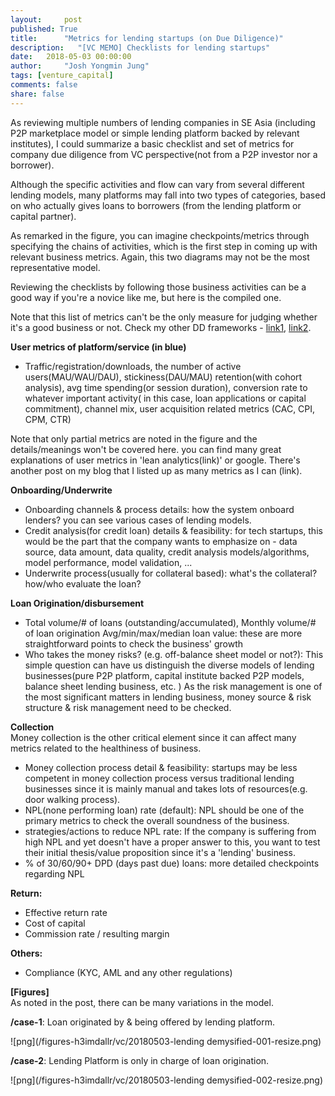 ```yaml
---
layout:     post
published: True
title:      "Metrics for lending startups (on Due Diligence)"
description:   "[VC MEMO] Checklists for lending startups"
date:   2018-05-03 00:00:00
author:     "Josh Yongmin Jung"
tags: [venture_capital]
comments: false
share: false
---
```


As reviewing multiple numbers of lending companies in SE Asia (including P2P marketplace model or simple lending platform backed by relevant institutes), I could summarize a basic checklist and set of metrics for company due diligence from VC perspective(not from a P2P investor nor a borrower).  

Although the specific activities and flow can vary from several different lending models, many platforms may fall into two types of categories, based on who actually gives loans to borrowers (from the lending platform or capital partner).  

As remarked in the figure, you can imagine checkpoints/metrics through specifying the chains of activities, which is the first step in coming up with relevant business metrics. Again, this two diagrams may not be the most representative model.  

Reviewing the checklists by following those business activities can be a good way if you're a novice like me, but here is the compiled one.  

Note that this list of metrics can't be the only measure for judging whether it's a good business or not. Check my other DD frameworks - [link1](https://h3imdallr.github.io/2018-01-26/DueDiligence-Sheet/), [link2](https://h3imdallr.github.io/2018-01-12/startup_biz_metric/).  


**User metrics of platform/service (in blue)**  
- Traffic/registration/downloads, the number of active users(MAU/WAU/DAU), stickiness(DAU/MAU) retention(with cohort analysis), avg time spending(or session duration), conversion rate to whatever important activity( in this case, loan applications or capital commitment), channel mix, user acquisition related metrics (CAC, CPI, CPM, CTR)

Note that only partial metrics are noted in the figure and the details/meanings won't be covered here. you can find many great explanations of user metrics in 'lean analytics(link)' or google. There's another post on my blog that I listed up as many metrics as I can (link).

**Onboarding/Underwrite**  
- Onboarding channels & process details: how the system onboard lenders? you can see various cases of lending models.
- Credit analysis(for credit loan) details & feasibility: for tech startups, this would be the part that the company wants to emphasize on - data source, data amount, data quality, credit analysis models/algorithms, model performance, model validation, ...
- Underwrite process(usually for collateral based): what's the collateral? how/who evaluate the loan?

**Loan Origination/disbursement**  
- Total volume/# of loans (outstanding/accumulated), Monthly volume/# of loan origination Avg/min/max/median loan value: these are more straightforward points to check the business' growth
- Who takes the money risks? (e.g. off-balance sheet model or not?): This simple question can have us distinguish the diverse models of lending businesses(pure P2P platform, capital institute backed P2P models,  balance sheet lending business, etc. ) As the risk management is one of the most significant matters in lending business, money source & risk structure & risk management need to be checked.

**Collection**  
Money collection is the other critical element since it can affect many metrics related to the healthiness of business.
- Money collection process detail & feasibility: startups may be less competent in money collection process versus traditional lending businesses since it is mainly manual and takes lots of resources(e.g. door walking process).
- NPL(none performing loan) rate (default): NPL should be one of the primary metrics to check the overall soundness of the business.
- strategies/actions to reduce NPL rate: If the company is suffering from high NPL and yet doesn't have a proper answer to this, you want to test their initial thesis/value proposition since it's a 'lending' business.
- % of 30/60/90+ DPD (days past due) loans: more detailed checkpoints regarding NPL

**Return:**
- Effective return rate
- Cost of capital
- Commission rate / resulting margin

**Others:**
- Compliance (KYC, AML and any other regulations)

**[Figures]**  
As noted in the post, there can be many variations in the model.   

**/case-1**: Loan originated by & being offered by  lending platform.  

![png](/figures-h3imdallr/vc/20180503-lending demysified-001-resize.png)  


**/case-2**: Lending Platform is only in charge of loan origination.  

![png](/figures-h3imdallr/vc/20180503-lending demysified-002-resize.png)

